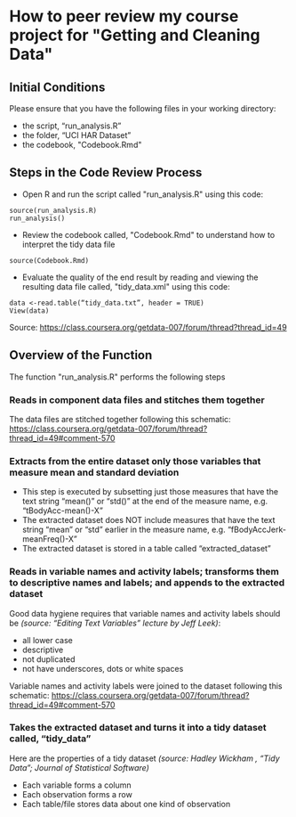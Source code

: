 How to peer review my course project for "Getting and Cleaning Data"
========================================================

Initial Conditions
------------------
Please ensure that you have the following files in your working directory:
* the script, “run_analysis.R”   
* the folder, “UCI HAR Dataset”   
* the codebook, "Codebook.Rmd"   

   
Steps in the Code Review Process
--------------------------------
* Open R and run the script called "run_analysis.R" using this code:   
```
source(run_analysis.R)
run_analysis()
```

* Review the codebook called, "Codebook.Rmd" to understand how to interpret the tidy data file   
```
source(Codebook.Rmd)
```   
* Evaluate the quality of the end result by reading and viewing the resulting data file called, "tidy_data.xml" using this code:   
```
data <-read.table(“tidy_data.txt”, header = TRUE)
View(data)
```
Source: https://class.coursera.org/getdata-007/forum/thread?thread_id=49   

   
Overview of the Function   
--------------------------------
The function "run_analysis.R" performs the following steps  

###  Reads in component data files and stitches them together
The data files are stitched together following this schematic: https://class.coursera.org/getdata-007/forum/thread?thread_id=49#comment-570   

### Extracts from the entire dataset only those variables that measure mean and standard deviation 
* This step is executed by subsetting just those measures that have the text string “mean()” or “std()” at the end of the measure name, e.g. “tBodyAcc-mean()-X”   
* The extracted dataset does NOT include measures that have the text string “mean” or “std” earlier in the measure name, e.g. “fBodyAccJerk-meanFreq()-X”   
* The extracted dataset is stored in a table called “extracted_dataset”   

### Reads in variable names and activity labels; transforms them to descriptive names and labels; and appends to the extracted dataset

Good data hygiene requires that variable names and activity labels should be *(source: “Editing Text Variables” lecture by Jeff Leek)*:   
* all lower case   
* descriptive   
* not duplicated   
* not have underscores, dots or white spaces   

Variable names and activity labels were joined to the dataset following this schematic: https://class.coursera.org/getdata-007/forum/thread?thread_id=49#comment-570   

### Takes the extracted dataset and turns it into a tidy dataset called, “tidy_data”   

Here are the properties of a tidy dataset *(source: Hadley Wickham , “Tidy Data”; Journal of Statistical Software)*   
* Each variable forms a column   
* Each observation forms a row   
* Each table/file stores data about one kind of observation   



